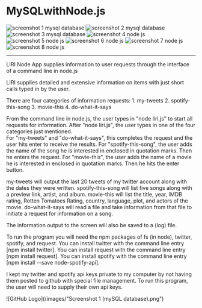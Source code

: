 # MySQLwithNode.js


![screenshot 1 mysql database](https://user-images.githubusercontent.com/30198872/35378263-2fef00ac-0180-11e8-9019-58f18b01e16f.png)
![screenshot 2 mysql database](https://user-images.githubusercontent.com/30198872/35378269-3263dde4-0180-11e8-8405-115750a07f38.png)
![screenshot 3 mysql database](https://user-images.githubusercontent.com/30198872/35378271-33f6b19a-0180-11e8-8a65-09e913e0170a.png)
![screenshot 4 node js](https://user-images.githubusercontent.com/30198872/35378273-35a06644-0180-11e8-99d0-aa9040bd1286.png)
![screenshot 5 node js](https://user-images.githubusercontent.com/30198872/35378277-378aca30-0180-11e8-9d6c-76a55fcdc49c.png)
![screenshot 6 node js](https://user-images.githubusercontent.com/30198872/35378279-398c1fb4-0180-11e8-9709-b51c5d05ae62.png)
![screenshot 7 node js](https://user-images.githubusercontent.com/30198872/35378281-3b7333f8-0180-11e8-98ba-872a15a80a28.png)
![screenshot 8 node js](https://user-images.githubusercontent.com/30198872/35378286-3d56cdce-0180-11e8-9cfa-76ec3207888a.png)

______________________________________________________________________

LIRI Node App supplies information to user requests through the interface of
	a command line in node.js

LIRI supplies detailed and extensive information on items with just short calls typed in 
	by the user.  

There are four categories of information requests:
	1.  my-tweets
    2.  spotify-this-song
    3.  movie-this
	4.  do-what-it-says

From the command line in node.js, the user types in "node liri.js" to start all requests for information.  After "node liri.js", the user types in one of the four categories just mentioned.  	
For "my-tweets" and "do-what-it-says", this completes the request and the user hits enter to receive the 
	results.  For "spotify-this-song", the user adds the name of the song he is interested in enclosed in quotation marks.  Then he enters the request.  For "movie-this", the user adds the name of a movie he is interested in enclosed in quotation marks.  Then he hits the enter button. 

my-tweets will output the last 20 tweets of my twitter account along with the dates they were written.
spotify-this-song will list five songs along with a preview link, artist, and album.
movie-this will list the title, year, IMDB rating, Rotten Tomatoes Rating, country, language, plot, and 
	actors of the movie.
do-what-it-says will read a file and take information from that file to initiate a request for 
	information on a song.

The information output to the screen will also be saved to a (log) file.

To run the program you will need the npm packages of fs (in node), twitter, spotify, and request.  You can install twitter with the command line entry [npm install twitter].  You can install request with the command line entry [npm install request].  You can install spotify with the command line entry [npm install --save node-spotify-api].

I kept my twitter and spotify api keys private to my computer by not having them posted to github with special file management.  To run this program, the user will need to supply their own api keys.



![GitHub Logo](/images/"Screenshot 1 (mySQL database).png")
